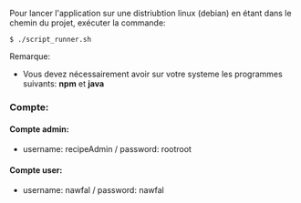 Pour lancer l'application sur une distriubtion linux (debian) en étant dans le chemin du projet, exécuter la commande:

    $ ./script_runner.sh

Remarque:

- Vous devez nécessairement avoir sur votre systeme les programmes suivants: **npm** et **java**

### Compte:

#### Compte admin:
- username: recipeAdmin / password: rootroot

#### Compte user:
- username: nawfal / password: nawfal